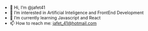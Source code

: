 - 👋 Hi, I’m @jafet41
- 👀 I’m interested in Artificial Inteligence and FrontEnd Development
- 🌱 I’m currently learning Javascript and React
- 📫 How to reach me: jafet_41@hotmail.com

<!---
jafet41/jafet41 is a ✨ special ✨ repository because its `README.md` (this file) appears on your GitHub profile.
You can click the Preview link to take a look at your changes.
--->

